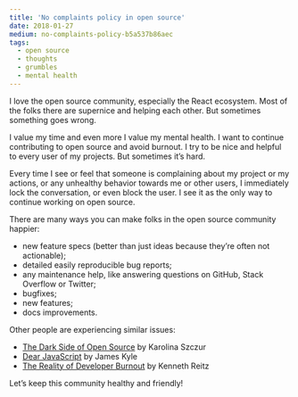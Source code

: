 ```yaml
---
title: 'No complaints policy in open source'
date: 2018-01-27
medium: no-complaints-policy-b5a537b86aec
tags:
  - open source
  - thoughts
  - grumbles
  - mental health
---
```


I love the open source community, especially the React ecosystem. Most of the folks there are supernice and helping each other. But sometimes something goes wrong.

I value my time and even more I value my mental health. I want to continue contributing to open source and avoid burnout. I try to be nice and helpful to every user of my projects. But sometimes it’s hard.

Every time I see or feel that someone is complaining about my project or my actions, or any unhealthy behavior towards me or other users, I immediately lock the conversation, or even block the user. I see it as the only way to continue working on open source.

There are many ways you can make folks in the open source community happier:

- new feature specs (better than just ideas because they’re often not actionable);
- detailed easily reproducible bug reports;
- any maintenance help, like answering questions on GitHub, Stack Overflow or Twitter;
- bugfixes;<!-- HACK: It’s not rendered as a list item if there’s just a single word -->
- new features;
- docs improvements.

Other people are experiencing similar issues:

- [The Dark Side of Open Source](https://medium.com/@fox/the-dark-side-of-open-source-ba5a66c8a4c3) by Karolina Szczur
- [Dear JavaScript](http://thejameskyle.com/dear-javascript.html) by James Kyle
- [The Reality of Developer Burnout](https://www.kennethreitz.org/essays/the-reality-of-developer-burnout) by Kenneth Reitz

Let’s keep this community healthy and friendly!
